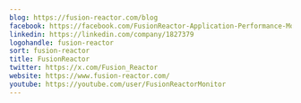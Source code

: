 ```yaml
---
blog: https://fusion-reactor.com/blog
facebook: https://facebook.com/FusionReactor-Application-Performance-Monitor-for-Java-52302967418
linkedin: https://linkedin.com/company/1827379
logohandle: fusion-reactor
sort: fusion-reactor
title: FusionReactor
twitter: https://x.com/Fusion_Reactor
website: https://www.fusion-reactor.com/
youtube: https://youtube.com/user/FusionReactorMonitor
---
```

